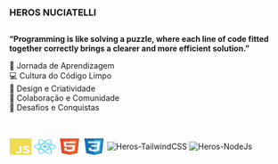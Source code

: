 ### HEROS NUCIATELLI

##

  **“Programming is like solving a puzzle, where each line of code fitted together correctly brings a clearer and more efficient solution.”**
  
  🌱 Jornada de Aprendizagem<br>
  💻 Cultura do Código Limpo<br>
  🎨 Design e Criatividade<br>
  💪 Colaboração e Comunidade<br>
  🚀 Desafios e Conquistas<br>
  
##
<div style="display: inline-block"><br>
  <img align="center" alt="Heros-Js" height="30" width="40" src="https://raw.githubusercontent.com/devicons/devicon/master/icons/javascript/javascript-plain.svg">
  <img align="center" alt="Heros-React" height="30" width="40" src="https://raw.githubusercontent.com/devicons/devicon/master/icons/react/react-original.svg">
  <img align="center" alt="Heros-HTML" height="30" width="40" src="https://raw.githubusercontent.com/devicons/devicon/master/icons/html5/html5-original.svg">
  <img align="center" alt="Heros-CSS" height="30" width="40" src="https://raw.githubusercontent.com/devicons/devicon/master/icons/css3/css3-original.svg">
  <img align="center" alt="Heros-TailwindCSS" width="30" src="https://upload.wikimedia.org/wikipedia/commons/thumb/d/d5/Tailwind_CSS_Logo.svg/2048px-Tailwind_CSS_Logo.svg.png">
  <img align="center" alt="Heros-NodeJs" width='30' src="https://static-00.iconduck.com/assets.00/node-js-icon-227x256-913nazt0.png">
</div>
